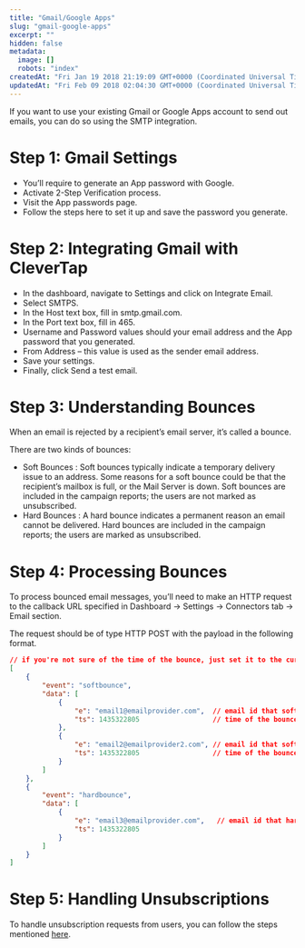 ```yaml
---
title: "Gmail/Google Apps"
slug: "gmail-google-apps"
excerpt: ""
hidden: false
metadata: 
  image: []
  robots: "index"
createdAt: "Fri Jan 19 2018 21:19:09 GMT+0000 (Coordinated Universal Time)"
updatedAt: "Fri Feb 09 2018 02:04:30 GMT+0000 (Coordinated Universal Time)"
---
```

If you want to use your existing Gmail or Google Apps account to send out emails, you can do so using the SMTP integration.

# Step 1: Gmail Settings

- You’ll require to generate an App password with Google.
- Activate 2-Step Verification process.
- Visit the App passwords page.
- Follow the steps here to set it up and save the password you generate.

# Step 2: Integrating Gmail with CleverTap

- In the dashboard, navigate to Settings and click on Integrate Email.
- Select SMTPS.
- In the Host text box, fill in smtp.gmail.com.
- In the Port text box, fill in 465.
- Username and Password values should your email address and the App password that you generated.
- From Address – this value is used as the sender email address.
- Save your settings.
- Finally, click Send a test email.

# Step 3: Understanding Bounces

When an email is rejected by a recipient’s email server, it’s called a bounce. 

There are two kinds of bounces:

- Soft Bounces : Soft bounces typically indicate a temporary delivery issue to an address. Some reasons for a soft bounce could be that the recipient’s mailbox is full, or the Mail Server is down. Soft bounces are included in the campaign reports; the users are not marked as unsubscribed.
- Hard Bounces : A hard bounce indicates a permanent reason an email cannot be delivered. Hard bounces are included in the campaign reports; the users are marked as unsubscribed. 

# Step 4: Processing Bounces

To process bounced email messages, you’ll need to make an HTTP request to the callback URL specified in Dashboard → Settings → Connectors tab → Email section. 

The request should be of type HTTP POST with the payload in the following format.

```json
// if you're not sure of the time of the bounce, just set it to the current epoch
[
    {
        "event": "softbounce",
        "data": [
            {
                "e": "email1@emailprovider.com",  // email id that soft bounced
                "ts": 1435322805                  // time of the bounce
            },
            {
                "e": "email2@emailprovider2.com", // email id that soft bounced
                "ts": 1435322805                  // time of the bounce
            }
        ]
    },
    {
        "event": "hardbounce",
        "data": [
            {
                "e": "email3@emailprovider.com",   // email id that hard bounced
                "ts": 1435322805
            }
        ]
    }
]
```

# Step 5: Handling Unsubscriptions

To handle unsubscription requests from users, you can follow the steps mentioned [here](doc:handling-unsubscribes).
